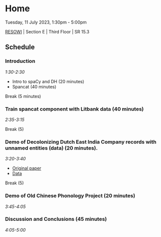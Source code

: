 # Home 

Tuesday, 11 July 2023, 1:30pm - 5:00pm 

[RESOWI](https://ub.uni-graz.at/de/bibliotheken/fakultaetsbibliothek-resowi/) | Section E | Third Floor | SR 15.3


## Schedule 

### Introduction
_1:30-2:30_

- Intro to spaCy and DH (20 minutes)
- Spancat (40 minutes)

Break (5 minutes)

### Train spancat component with Litbank data (40 minutes)
_2:35-3:15_

Break (5)

### Demo of Decolonizing Dutch East India Company records with unnamed entities (data) (20 minutes). 
_3:20-3:40_ 

- [Original paper](https://doi.org/10.1108/JD-02-2022-0038) 
- [Data](https://zenodo.org/record/7129316) 

Break (5)

### Demo of Old Chinese Phonology Project (20 minutes)
_3:45-4:05_

### Discussion and Conclusions (45 minutes)
_4:05-5:00_

